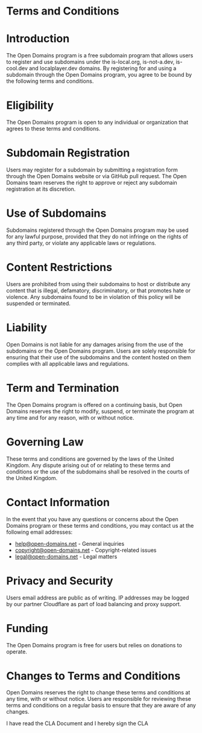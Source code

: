 # Terms and Conditions

# Introduction
The Open Domains program is a free subdomain program that allows users to register and use subdomains under the is-local.org, is-not-a.dev, is-cool.dev and localplayer.dev domains. By registering for and using a subdomain through the Open Domains program, you agree to be bound by the following terms and conditions.

# Eligibility
The Open Domains program is open to any individual or organization that agrees to these terms and conditions.

# Subdomain Registration
Users may register for a subdomain by submitting a registration form through the Open Domains website or via GitHub pull request. The Open Domains team reserves the right to approve or reject any subdomain registration at its discretion.

# Use of Subdomains
Subdomains registered through the Open Domains program may be used for any lawful purpose, provided that they do not infringe on the rights of any third party, or violate any applicable laws or regulations.

# Content Restrictions
Users are prohibited from using their subdomains to host or distribute any content that is illegal, defamatory, discriminatory, or that promotes hate or violence. Any subdomains found to be in violation of this policy will be suspended or terminated.

# Liability
Open Domains is not liable for any damages arising from the use of the subdomains or the Open Domains program. Users are solely responsible for ensuring that their use of the subdomains and the content hosted on them complies with all applicable laws and regulations.

# Term and Termination
The Open Domains program is offered on a continuing basis, but Open Domains reserves the right to modify, suspend, or terminate the program at any time and for any reason, with or without notice.

# Governing Law
These terms and conditions are governed by the laws of the United Kingdom. Any dispute arising out of or relating to these terms and conditions or the use of the subdomains shall be resolved in the courts of the United Kingdom.

# Contact Information
In the event that you have any questions or concerns about the Open Domains program or these terms and conditions, you may contact us at the following email addresses:

- help@open-domains.net - General inquiries
- copyright@open-domains.net - Copyright-related issues
- legal@open-domains.net - Legal matters

# Privacy and Security
Users email address are public as of writing. IP addresses may be logged by our partner Cloudflare as part of load balancing and proxy support.

# Funding
The Open Domains program is free for users but relies on donations to operate.

# Changes to Terms and Conditions
Open Domains reserves the right to change these terms and conditions at any time, with or without notice. Users are responsible for reviewing these terms and conditions on a regular basis to ensure that they are aware of any changes.

I have read the CLA Document and I hereby sign the CLA

